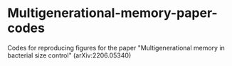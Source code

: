 # Multigenerational-memory-paper-codes
Codes for reproducing figures for the paper "Multigenerational memory in bacterial size control" (arXiv:2206.05340)
